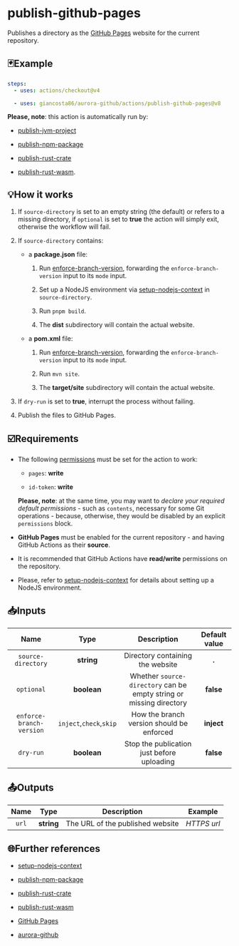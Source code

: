 # publish-github-pages

Publishes a directory as the [GitHub Pages](https://pages.github.com/) website for the current repository.

## 🃏Example

```yaml
steps:
  - uses: actions/checkout@v4

  - uses: giancosta86/aurora-github/actions/publish-github-pages@v8
```

**Please, note**: this action is automatically run by:

- [publish-jvm-project](../publish-jvm-project/README.md)


- [publish-npm-package](../publish-npm-package/README.md)

- [publish-rust-crate](../publish-rust-crate/README.md)

- [publish-rust-wasm](../publish-rust-wasm/README.md).

## 💡How it works

1. If `source-directory` is set to an empty string (the default) or refers to a missing directory, if `optional` is set to **true** the action will simply exit, otherwise the workflow will fail.

1. If `source-directory` contains:

   - a **package.json** file:

     1. Run [enforce-branch-version](../enforce-branch-version/README.md), forwarding the `enforce-branch-version` input to its `mode` input.

     1. Set up a NodeJS environment via [setup-nodejs-context](../setup-nodejs-context/README.md) in `source-directory`.

     1. Run `pnpm build`.

     1. The **dist** subdirectory will contain the actual website.

   - a **pom.xml** file:

     1. Run [enforce-branch-version](../enforce-branch-version/README.md), forwarding the `enforce-branch-version` input to its `mode` input.

     1. Run `mvn site`.

     1. The **target/site** subdirectory will contain the actual website.

1. If `dry-run` is set to **true**, interrupt the process without failing.

1. Publish the files to GitHub Pages.

## ☑️Requirements

- The following [permissions](https://docs.github.com/en/actions/writing-workflows/choosing-what-your-workflow-does/controlling-permissions-for-github_token) must be set for the action to work:

  - `pages`: **write**

  - `id-token`: **write**

  **Please, note**: at the same time, you may want to _declare your required default permissions_ - such as `contents`, necessary for some Git operations - because, otherwise, they would be disabled by an explicit `permissions` block.

- **GitHub Pages** must be enabled for the current repository - and having GitHub Actions as their **source**.

- It is recommended that GitHub Actions have **read/write** permissions on the repository.

- Please, refer to [setup-nodejs-context](../setup-nodejs-context/README.md) for details about setting up a NodeJS environment.

## 📥Inputs

|           Name           |          Type           |                             Description                             | Default value |
| :----------------------: | :---------------------: | :-----------------------------------------------------------------: | :-----------: |
|    `source-directory`    |       **string**        |                  Directory containing the website                   |     **.**     |
|        `optional`        |       **boolean**       | Whether `source-directory` can be empty string or missing directory |   **false**   |
| `enforce-branch-version` | `inject`,`check`,`skip` |              How the branch version should be enforced              |  **inject**   |
|        `dry-run`         |       **boolean**       |             Stop the publication just before uploading              |   **false**   |

## 📤Outputs

| Name  |    Type    |           Description            |   Example   |
| :---: | :--------: | :------------------------------: | :---------: |
| `url` | **string** | The URL of the published website | _HTTPS url_ |

## 🌐Further references

- [setup-nodejs-context](../setup-nodejs-context/README.md)

- [publish-npm-package](../publish-npm-package/README.md)

- [publish-rust-crate](../publish-rust-crate/README.md)

- [publish-rust-wasm](../publish-rust-wasm/README.md)

- [GitHub Pages](https://pages.github.com/)

- [aurora-github](../../README.md)
